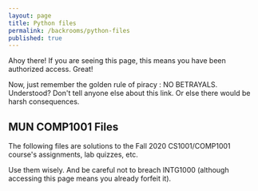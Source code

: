 ```yaml
---
layout: page
title: Python files
permalink: /backrooms/python-files
published: true
---
```


Ahoy there! If you are seeing this page, this means you have been authorized access. Great!

Now, just remember the golden rule of piracy : NO BETRAYALS. Understood? Don't tell anyone else about this link. Or else there would be harsh consequences.

## MUN COMP1001 Files
The following files are solutions to the Fall 2020 CS1001/COMP1001 course's assignments, lab quizzes, etc.

Use them wisely. And be careful not to breach INTG1000 (although accessing this page means you already forfeit it).


